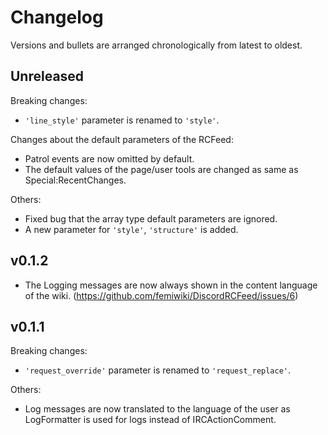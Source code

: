 # Changelog

Versions and bullets are arranged chronologically from latest to oldest.

## Unreleased

Breaking changes:

- `'line_style'` parameter is renamed to `'style'`.

Changes about the default parameters of the RCFeed:

- Patrol events are now omitted by default.
- The default values of the page/user tools are changed as same as Special:RecentChanges.

Others:

- Fixed bug that the array type default parameters are ignored.
- A new parameter for `'style'`, `'structure'` is added.

## v0.1.2

- The Logging messages are now always shown in the content language of the wiki. (https://github.com/femiwiki/DiscordRCFeed/issues/6)

## v0.1.1

Breaking changes:

- `'request_override'` parameter is renamed to `'request_replace'`.

Others:

- Log messages are now translated to the language of the user as LogFormatter is used for logs instead of IRCActionComment.
